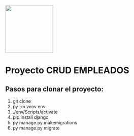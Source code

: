 <img src="https://1000marcas.net/wp-content/uploads/2021/06/Django-Logo.png" width="150" height="150">
<h1>Proyecto CRUD EMPLEADOS</h1>

<h2>Pasos para clonar el proyecto: </h2>

<ol>
	<li>git clone</li>
	<li>py -m venv env</li>
	<li>./env/Scripts/activate</li>
	<li>pip install django</li>
	<li>py manage.py makemigrations</li>
	<li>py manage.py migrate</li>
</ol>




